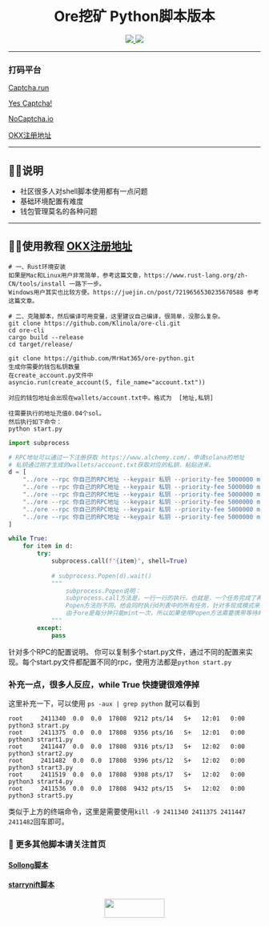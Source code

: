<h1 align="center"> Ore挖矿 Python脚本版本 </h1>
<p align="center">
  <a href="#"><img src="https://img.shields.io/badge/Python-3.11-fadf6f"> </a>
  <a href="https://twitter.com/Crypto0xM"> <img src="https://img.shields.io/twitter/url?url=https%3A%2F%2Ftwitter.com%2FCrypto0xM">
  </a>
</p>

---

### 打码平台
[Captcha.run](https://captcha.run/sso?inviter=766e7788-4ff4-47b6-b991-93ac43dbbfae)

[Yes Captcha!](https://yescaptcha.com/i/Sy4ti1)

[NoCaptcha.io](https://www.nocaptcha.io/register?c=W9SAq9)

[OKX注册地址](https://www.ouxyi.style/join/TOTHEMOON25)

---
## 👨‍💻‍说明
- 社区很多人对shell脚本使用都有一点问题
- 基础环境配置有难度
- 钱包管理莫名的各种问题

---
## 👨‍💻‍使用教程 [OKX注册地址](https://www.ouxyi.style/join/TOTHEMOON25)
```shell
# 一、Rust环境安装
如果是Mac和Linux用户非常简单，参考这篇文章，https://www.rust-lang.org/zh-CN/tools/install 一路下一步。
Windows用户其实也比较方便。https://juejin.cn/post/7219656530235670588 参考这篇文章。

# 二、克隆脚本，然后编译可用变量，这里建议自己编译，很简单，没那么复杂。
git clone https://github.com/Klinola/ore-cli.git
cd ore-cli
cargo build --release
cd target/release/

git clone https://github.com/MrHat365/ore-python.git
生成你需要的钱包私钥数量
在create_account.py文件中
asyncio.run(create_account(5, file_name="account.txt"))

对应的钱包地址会出现在wallets/account.txt中。格式为  [地址,私钥]

往需要执行的地址充值0.04个sol。
然后执行如下命令：
python start.py
```

```python
import subprocess

# RPC地址可以通过一下注册获取 https://www.alchemy.com/，申请solana的地址
# 私钥通过刚才生成的wallets/account.txt获取对应的私钥，粘贴进来。
d = [
    "../ore --rpc 你自己的RPC地址 --keypair 私钥 --priority-fee 5000000 mine --threads 20",
    "../ore --rpc 你自己的RPC地址 --keypair 私钥 --priority-fee 5000000 mine --threads 20",
    "../ore --rpc 你自己的RPC地址 --keypair 私钥 --priority-fee 5000000 mine --threads 20",
    "../ore --rpc 你自己的RPC地址 --keypair 私钥 --priority-fee 5000000 mine --threads 20",
    "../ore --rpc 你自己的RPC地址 --keypair 私钥 --priority-fee 5000000 mine --threads 20",
    "../ore --rpc 你自己的RPC地址 --keypair 私钥 --priority-fee 5000000 mine --threads 20",
]

while True:
    for item in d:
        try:
            subprocess.call(f"{item}", shell=True)
            
            # subprocess.Popen(d).wait()
            """
                subprocess.Popen说明：
                subprocess.call方法是，一行一行的执行，也就是，一个任务完成了再去完成下一个任务。
                Popen方法则不同，他会同时执行d列表中的所有任务，针对多现成模式来说，需要更高的电脑配置，以及性能要求。所以慎用。会卡！
                由于ore是每分钟只能mint一次，所以如果使用Popen方法需要携带等待时间。time.sleep(60)
            """
        except:
            pass
```

针对多个RPC的配置说明。
你可以复制多个start.py文件，通过不同的配置来实现。每个start.py文件都配置不同的rpc，使用方法都是`python start.py`

### 补充一点，很多人反应，while True 快捷键很难停掉
这里补充一下，可以使用 `ps -aux | grep python` 就可以看到
```shell
root     2411340  0.0  0.0  17808  9212 pts/14   S+   12:01   0:00 python3 strart.py
root     2411375  0.0  0.0  17808  9356 pts/16   S+   12:01   0:00 python3 strart1.py
root     2411447  0.0  0.0  17808  9316 pts/13   S+   12:02   0:00 python3 strart2.py
root     2411482  0.0  0.0  17808  9396 pts/12   S+   12:02   0:00 python3 strart3.py
root     2411519  0.0  0.0  17808  9308 pts/17   S+   12:02   0:00 python3 strart4.py
root     2411536  0.0  0.0  17808  9432 pts/15   S+   12:02   0:00 python3 strart5.py
```
类似于上方的终端命令，这里是需要使用`kill -9 2411340 2411375 2411447 2411482`回车即可。


### 🐹 更多其他脚本请关注首页
#### [Sollong脚本](https://github.com/MrHat365/sollong_daily_task.git)
#### [starrynift脚本](https://github.com/MrHat365/starrynift.git)

<p align="center">
  <a href="https://twitter.com/Crypto0xM"> <img width="120" height="38" src="https://img.shields.io/twitter/url?url=https%3A%2F%2Ftwitter.com%2FCrypto0xM"/>
  </a>
</p>
